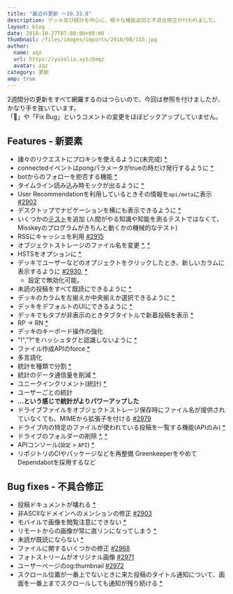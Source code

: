 ```yaml
---
title: "最近の更新 ～10.33.0"
description: デッキ及び統計を中心に、様々な機能追加と不具合修正が行われました。
layout: blog
date: 2018-10-27T07:00:00+09:00
thumbnail: /files/images/imports/2018/08/115.jpg
author:
  name: aqz
  url: https://yuzulia.xyz/@aqz
  avatar: aqz
category: 更新
amp: true
---
```

2週間分の更新をすべて網羅するのはつらいので、今回は参照を付けましたが、かなり手を抜いています。  
「🎨」や「Fix Bug」というコメントの変更をほぼピックアップしていません。

## Features - 新要素

- 諸々のリクエストにプロキシを使えるように(未完成) [*](https://github.com/syuilo/misskey/commit/a7237d157a353eddb41a0f2cbc6c1719cec31d50)
- connectedイベントはpongパラメータがtrueの時だけ発行するように [*](https://github.com/syuilo/misskey/commit/2b536a744391fe3c44accac7993ef9910c911248)
- botからのフォローを拒否する機能 [*](https://github.com/syuilo/misskey/commit/65e5cfa68eee619843192f3bf2a3e901a0910101)
- タイムライン読み込み時モックが出るように [*](https://github.com/syuilo/misskey/commit/0f8847bb747d71ad4ea045128e4e968883bc8556)
- User Recommendationを利用しているときその情報を`api/meta`に表示 [#2902](https://github.com/syuilo/misskey/pull/2902)
- デスクトップでナビゲーションを横にも表示できるように [*](https://github.com/syuilo/misskey/commit/99073b56df45772a87a5d54f010e960cc8e82904)
- いくつかの[テスト](https://github.com/syuilo/misskey/tree/develop/test)を追加 (人間がやる知識や知能を測るテストではなくて、Misskeyのプログラムがきちんと動くかの機械的なテスト)
- RSSにキャッシュを利用 [#2915](https://github.com/syuilo/misskey/pull/2915)
- オブジェクトストレージのファイル名を変更 [*](https://github.com/syuilo/misskey/commit/cfbb6e8092e7579385d0e31dfe44e8dab57f2add), [*](https://github.com/syuilo/misskey/commit/704e217dbbcd30a75667670d99bb1a01eaee2442)
- HSTSをオプションに [*](https://github.com/syuilo/misskey/commit/61f86dcb2b9cec8d55cf6a77f592ba359ff8b52b)
- デッキでユーザーなどのオブジェクトをクリックしたとき、新しいカラムに表示するように [#2930](https://github.com/syuilo/misskey/pull/2933), [*](https://github.com/syuilo/misskey/commit/77ddd778be3346dac0decf60c1156fde636416cb)
  * 設定で無効化可能。
- 未読の投稿をすべて既読にできるように [*](https://github.com/syuilo/misskey/commit/fb5f6fdc103e83652415a3f1379a01f1fb487585)
- デッキのカラムを左揃えか中央揃えか選択できるように [*](https://github.com/syuilo/misskey/commit/6c1f1ffdb1f0af467def794025f09eb5b75b2546)
- デッキをデフォルトのUIにできるように [*](https://github.com/syuilo/misskey/commit/f14c372f5e051c4d1520776a8d306bf673900477)
- デッキでもタブが非表示のときタブタイトルで新着投稿を表示 [*](https://github.com/syuilo/misskey/commit/e8de29ae79f8b4157f6522ed895b2415fa3c877a)
- RP → RN [*](https://github.com/syuilo/misskey/commit/e0d6f7c7c4eeb3a9e19ec87b96538e5a4202b2d2)
- デッキのキーボード操作の強化
- "!","?"をハッシュタグと認識しないように [*](https://github.com/syuilo/misskey/commit/70d0937aab71de6e9fb475e01940bebde3b6d77d)
- ファイル作成APIのforce [*](https://github.com/syuilo/misskey/commit/c4e8cabae90b59d5842db2f789eb0cd8ee1fcac4)
- 多言語化
- 統計を種類で分割 [*](https://github.com/syuilo/misskey/commit/969b6dbcad813201f15ac25a2e750748a18bad42)
- 統計のデータ通信量を削減 [*](https://github.com/syuilo/misskey/commit/fed04ef5aedc7facf677180e45e92ae6137199a5)
- ユニークインクリメント(統計) [*](https://github.com/syuilo/misskey/commit/6cccd9d2885af94277070056c8f00cb7a87c3a05)
- ユーザーごとの統計
- **…という感じで統計がよりパワーアップした**
- ドライブファイルをオブジェクトストレージ保存時にファイル名が提供されていなくても、MIMEから拡張子を付ける [#2979](https://github.com/syuilo/misskey/pull/2979)
- ドライブ内の特定のファイルが使われている投稿を一覧する機能(APIのみ) [*](https://github.com/syuilo/misskey/commit/19af2d7a7ba3b582fd321bd202701d07d2e12f03)
- ドライブのフォルダーの削除 [*](https://github.com/syuilo/misskey/commit/9f981d875afef35329268e6a7dc5d35d8a854c72), [*](https://github.com/syuilo/misskey/commit/fc372496da7925887667dcc51236e52490bbe3ae)
- APIコンソール(`設定` > `API`) [*](https://github.com/syuilo/misskey/commit/e0bf522e7fc29e17b61d0a067e700728b089527b)
- リポジトリのCIやパッケージなどを再整備 GreenkeeperをやめてDependabotを採用するなど

## Bug fixes - 不具合修正

- 投稿ドキュメントが壊れる [*](https://github.com/syuilo/misskey/commit/3961fd08c9ade1bb034fe79894c81833cf4e0266)
- 非ASCIIなドメインへのメンションの修正 [#2903](https://github.com/syuilo/misskey/pull/2903)
- モバイルで画像を閲覧注意にできない [*](https://github.com/syuilo/misskey/commit/88fbc53e3703d830c1f645a29b6d6c611eff3384)
- リモートからの画像が常に直リンになってしまう [*](https://github.com/syuilo/misskey/commit/46d3293eddd54123e52ceedf0a2617728dede383)
- 未読が既読にならない [*](https://github.com/syuilo/misskey/commit/00290fbf75859055422ff6239f6a55425981ebfe)
- ファイルに関するいくつかの修正 [#2968](https://github.com/syuilo/misskey/pull/2968)
- フォトストリームがオリジナル画像 [#2971](https://github.com/syuilo/misskey/pull/2971)
- ユーザーページのog:thumbnail [#2972](https://github.com/syuilo/misskey/pull/2972)
- スクロール位置が一番上でないときに来た投稿のタイトル通知について、画面を一番上までスクロールしても通知が残り続ける [*](https://github.com/syuilo/misskey/commit/80e52c57e1eee8a433b43ca768978b63128113b7)
